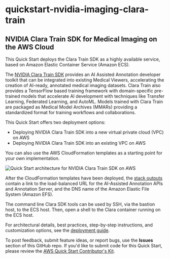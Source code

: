 # quickstart-nvidia-imaging-clara-train
## NVIDIA Clara Train SDK for Medical Imaging on the AWS Cloud

This Quick Start deploys the Clara Train SDK as a highly available service, based on Amazon Elastic Container Service (Amazon ECS).

The [NVIDIA Clara Train SDK](https://docs.nvidia.com/clara/) provides an AI Assisted Annotation developer toolkit that can be integrated into existing Medical Viewers, accelerating the creation of AI-ready, annotated medical imaging datasets. Clara Train also provides a TensorFlow based training framework with domain-specific pre-trained models that accelerate AI development with techniques like Transfer Learning, Federated Learning, and AutoML. Models trained with Clara Train are packaged as Medical Model Archives (MMARs) providing a standardized format for training workflows and collaborations.

This Quick Start offers two deployment options:

- Deploying NVIDIA Clara Train SDK into a new virtual private cloud (VPC) on AWS
- Deploying NVIDIA Clara Train SDK into an existing VPC on AWS

You can also use the AWS CloudFormation templates as a starting point for your own implementation.

![Quick Start architecture for NVIDIA Clara Train SDK on AWS](https://d1.awsstatic.com/partner-network/QuickStart/datasheets/nvidia-clara-train-sdk-architecture-diagram.454bcb343ee0cc4e73e3a85a39ec236fcbab54b2.png)

After the CloudFormation templates have been deployed, the [stack outputs](http://docs.aws.amazon.com/AWSCloudFormation/latest/UserGuide/outputs-section-structure.html) contain a link to the load-balanced URL for the AI-Assisted Annotation APIs and Annotation Server, and the DNS name of the Amazon Elastic File System (Amazon EFS).

The command line Clara SDK tools can be used by SSH, via the bastion host, to the ECS host. Then, open a shell to the Clara container running on the ECS host.

For architectural details, best practices, step-by-step instructions, and customization options, see the 
[deployment guide](https://aws-quickstart.s3.amazonaws.com/quickstart-nvidia-clara-medical-imaging/doc/nvidia-clara-medical-imaging-on-the-aws-cloud.pdf).

To post feedback, submit feature ideas, or report bugs, use the **Issues** section of this GitHub repo.
If you'd like to submit code for this Quick Start, please review the [AWS Quick Start Contributor's Kit](https://aws-quickstart.github.io/). 
